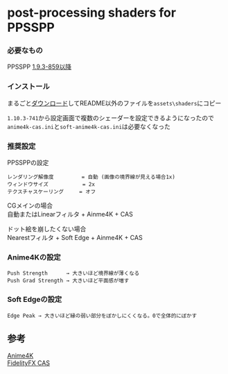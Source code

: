 # post-processing shaders for PPSSPP
### 必要なもの
PPSSPP [1.9.3-859以降](https://buildbot.orphis.net/ppsspp/)

### インストール
まるごと[ダウンロード](https://github.com/s-andro/ppsspp-shaders/archive/master.zip)してREADME以外のファイルを`assets\shaders`にコピー  

`1.10.3-741`から設定画面で複数のシェーダーを設定できるようになったので  
`anime4k-cas.ini`と`soft-anime4k-cas.ini`は必要なくなった

### 推奨設定
PPSSPPの設定

    レンダリング解像度         = 自動 (画像の境界線が見える場合1x)
    ウィンドウサイズ           = 2x
    テクスチャスケーリング     = オフ

CGメインの場合  
自動またはLinearフィルタ + Ainme4K + CAS

ドット絵を崩したくない場合  
Nearestフィルタ + Soft Edge + Ainme4K + CAS

### Anime4Kの設定
    Push Strength      → 大きいほど境界線が薄くなる
    Push Grad Strength → 大きいほど平面感が増す

### Soft Edgeの設定
    Edge Peak → 大きいほど縁の弱い部分をぼかしにくくなる。0で全体的にぼかす

## 参考
[Anime4K](https://github.com/bloc97/Anime4K)  
[FidelityFX CAS](https://github.com/GPUOpen-Effects/FidelityFX-CAS)
